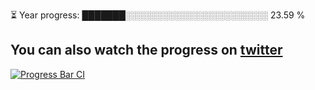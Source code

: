 
⏳ Year progress: ███████░░░░░░░░░░░░░░░░░░░░░░░ 23.59 %

You can also watch the progress on [twitter](https://twitter.com/year_progress)
---

[![Progress Bar CI](https://github.com/thatoranzhevyy/thatoranzhevyy/actions/workflows/node.js.yml/badge.svg)](https://github.com/thatoranzhevyy/thatoranzhevyy/actions/workflows/node.js.yml)

